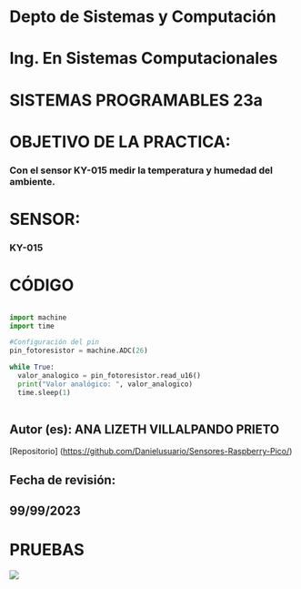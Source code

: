 # Depto de Sistemas y Computación
# Ing. En Sistemas Computacionales
# SISTEMAS PROGRAMABLES 23a

# OBJETIVO  DE LA PRACTICA:
### Con el sensor KY-015 medir la temperatura y humedad del ambiente.

# SENSOR: 
### KY-015

# CÓDIGO

```Python

import machine
import time

#Configuración del pin
pin_fotoresistor = machine.ADC(26)

while True:
  valor_analogico = pin_fotoresistor.read_u16()
  print("Valor analógico: ", valor_analogico)
  time.sleep(1)
  
```

## Autor (es): ANA LIZETH VILLALPANDO PRIETO

[Repositorio] (https://github.com/Danielusuario/Sensores-Raspberry-Pico/)

## Fecha de revisión:  
## 99/99/2023

# PRUEBAS

![](https://www.snapon.co.za/images/thumbs/default-image_550.png)
